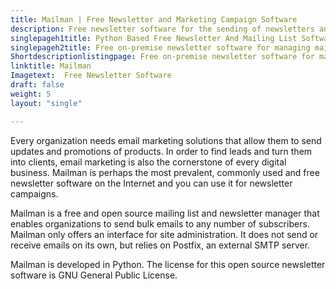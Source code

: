 ```yaml
---
title: Mailman | Free Newsletter and Marketing Campaign Software
description: Free newsletter software for the sending of newsletters and discussion between list members. Use MTA like Postfix for sending email campaigns.
singlepageh1title: Python Based Free Newsletter And Mailing List Software
singlepageh2title: Free on-premise newsletter software for managing mailing lists and sending newsletters. Send marketing emails to millions of subscribers and turn them into customers.
Shortdescriptionlistingpage: Free on-premise newsletter software for managing mailing lists and sending newsletters. Send marketing emails to millions of subscribers and turn them into customers.
linktitle: Mailman
Imagetext:  Free Newsletter Software 
draft: false
weight: 5
layout: "single"

---
```


Every organization needs email marketing solutions that allow them to send updates and promotions of products. In order to find leads and turn them into clients, email marketing is also the cornerstone of every digital business. Mailman is perhaps the most prevalent, commonly used and free newsletter software on the Internet and you can use it for newsletter campaigns.

Mailman is a free and open source mailing list and newsletter manager that enables organizations to send bulk emails to any number of subscribers. Mailman only offers an interface for site administration. It does not send or receive emails on its own, but relies on Postfix, an external SMTP server.

Mailman is developed in Python. The license for this open source newsletter software is GNU General Public License.